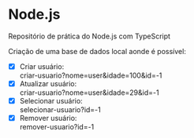 # Node.js

Repositório de prática do Node.js com TypeScript

Criação de uma base de dados local aonde é possível:

- [X] Criar usuário: <br/>criar-usuario?nome=user&idade=100&id=-1<br/>
- [X] Atualizar usuário: <br/>criar-usuario?nome=user&idade=29&id=-1<br/>
- [x] Selecionar usuário: <br/>selecionar-usuario?id=-1<br/>
- [x] Remover usuário: <br/>remover-usuario?id=-1<br/>
